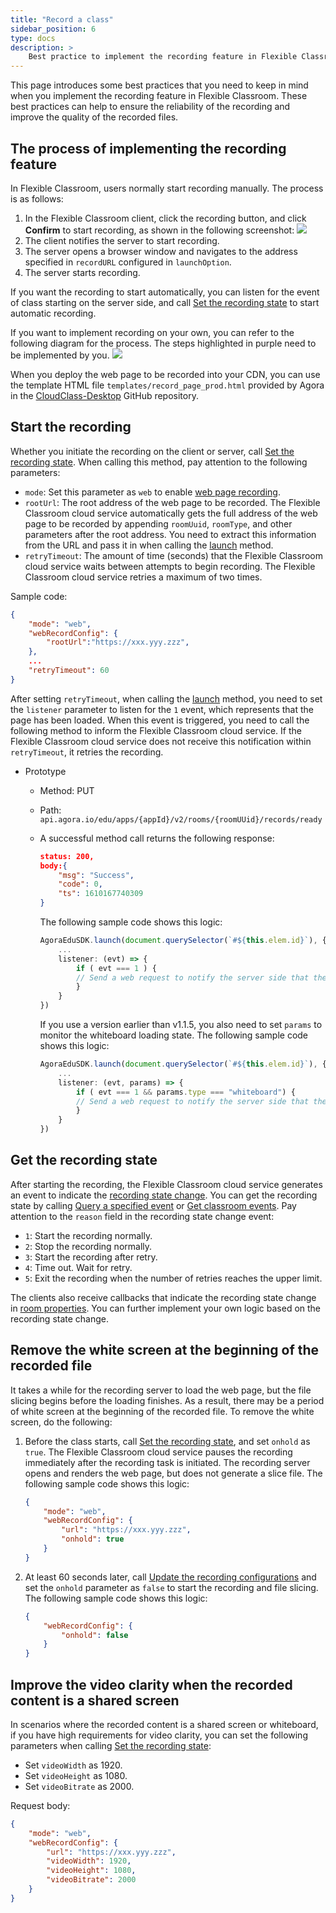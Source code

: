 ```yaml
---
title: "Record a class"
sidebar_position: 6
type: docs
description: >
    Best practice to implement the recording feature in Flexible Classroom
---
```


This page introduces some best practices that you need to keep in mind when you implement the recording feature in Flexible Classroom. These best practices can help to ensure the reliability of the recording and improve the quality of the recorded files.

## The process of implementing the recording feature

In Flexible Classroom, users normally start recording manually. The process is as follows:
1. In the Flexible Classroom client, click the recording button, and click **Confirm** to start recording, as shown in the following screenshot:
    ![](https://web-cdn.agora.io/docs-files/1664435632304)
1. The client notifies the server to start recording.
1. The server opens a browser window and navigates to the address specified in `recordURL` configured in `launchOption`.
1. The server starts recording.

If you want the recording to start automatically, you can listen for the event of class starting on the server side, and call [Set the recording state](../reference/classroom-api#set-the-recording-state) to start automatic recording.

If you want to implement recording on your own, you can refer to the following diagram for the process. The steps highlighted in purple need to be implemented by you.
![](https://web-cdn.agora.io/docs-files/1638259107675)

When you deploy the web page to be recorded into your CDN, you can use the template HTML file `templates/record_page_prod.html` provided by Agora in the [CloudClass-Desktop](https://github.com/AgoraIO-Community/CloudClass-Desktop) GitHub repository.


## Start the recording

Whether you initiate the recording on the client or server, call [Set the recording state](../reference/classroom-api#set-the-recording-state). When calling this method, pay attention to the following parameters:

- `mode`: Set this parameter as `web` to enable [web page recording](../../cloud-recording/develop/webpage-mode).
- `rootUrl`: The root address of the web page to be recorded. The Flexible Classroom cloud service automatically gets the full address of the web page to be recorded by appending `roomUuid`, `roomType`, and other parameters after the root address. You need to extract this information from the URL and pass it in when calling the [launch](../reference/classroom-sdk#launch) method.
- `retryTimeout`: The amount of time (seconds) that the Flexible Classroom cloud service waits between attempts to begin recording. The Flexible Classroom cloud service retries a maximum of two times.

Sample code:

```json
{
    "mode": "web",
    "webRecordConfig": {
        "rootUrl":"https://xxx.yyy.zzz",
    },
    ...
    "retryTimeout": 60
}
```

After setting `retryTimeout`, when calling the [launch](../reference/classroom-sdk#launch) method, you need to set the `listener` parameter to listen for the `1` event, which represents that the page has been loaded. When this event is triggered, you need to call the following method to inform the Flexible Classroom cloud service. If the Flexible Classroom cloud service does not receive this notification within `retryTimeout`, it retries the recording.

- Prototype

  - Method: PUT
  - Path: `api.agora.io/edu/apps/{appId}/v2/rooms/{roomUUid}/records/ready`
  - A successful method call returns the following response:

    ```json
    status: 200,
    body:{
        "msg": "Success",
        "code": 0,
        "ts": 1610167740309
    }
    ```

    The following sample code shows this logic:

    ```typescript
    AgoraEduSDK.launch(document.querySelector(`#${this.elem.id}`), {
        ...
        listener: (evt) => {
            if ( evt === 1 ) {
            // Send a web request to notify the server side that the recording page was fully loaded.
            }
        }
    })
    ```

    If you use a version earlier than v1.1.5, you also need to set `params` to monitor the whiteboard loading state. The following sample code shows this logic:

    ```typescript
    AgoraEduSDK.launch(document.querySelector(`#${this.elem.id}`), {
        ...
        listener: (evt, params) => {
            if ( evt === 1 && params.type === "whiteboard") {
            // Send a web request to notify the server side that the recording page was fully loaded.
            }
        }
    })
    ```

## Get the recording state

After starting the recording, the Flexible Classroom cloud service generates an event to indicate the [recording state change](../reference/classroom-api#the-recording-state-changes). You can get the recording state by calling [Query a specified event](../reference/classroom-api#query-a-specified-event) or [Get classroom events](../reference/classroom-api#get-classroom-events). Pay attention to the `reason` field in the recording state change event:

- `1`: Start the recording normally.
- `2`: Stop the recording normally.
- `3`: Start the recording after retry.
- `4`: Time out. Wait for retry.
- `5`: Exit the recording when the number of retries reaches the upper limit.

The clients also receive callbacks that indicate the recording state change in [room properties](../reference/classroom-api#the-recording-state-changes). You can further implement your own logic based on the recording state change.


## Remove the white screen at the beginning of the recorded file

It takes a while for the recording server to load the web page, but the file slicing begins before the loading finishes. As a result, there may be a period of white screen at the beginning of the recorded file. To remove the white screen, do the following:

1. Before the class starts, call [Set the recording state](../reference/classroom-api#set-the-recording-state), and set `onhold` as `true`. The Flexible Classroom cloud service pauses the recording immediately after the recording task is initiated. The recording server opens and renders the web page, but does not generate a slice file. The following sample code shows this logic:

   ```json
   {
       "mode": "web",
       "webRecordConfig": {
           "url": "https://xxx.yyy.zzz",
           "onhold": true
       }
   }
   ```

2. At least 60 seconds later, call [Update the recording configurations](../reference/classroom-api#update-the-recording-configurations) and set the `onhold` parameter as `false` to start the recording and file slicing. The following sample code shows this logic:

   ```json
   {
       "webRecordConfig": {
           "onhold": false
       }
   }
   ```

## Improve the video clarity when the recorded content is a shared screen

In scenarios where the recorded content is a shared screen or whiteboard, if you have high requirements for video clarity, you can set the following parameters when calling [Set the recording state](../reference/classroom-api#set-the-recording-state):

- Set `videoWidth` as 1920.
- Set `videoHeight` as 1080.
- Set `videoBitrate` as 2000.

Request body:

```json
{
    "mode": "web",
    "webRecordConfig": {
        "url": "https://xxx.yyy.zzz",
        "videoWidth": 1920,
        "videoHeight": 1080,
        "videoBitrate": 2000
    }
}
```
